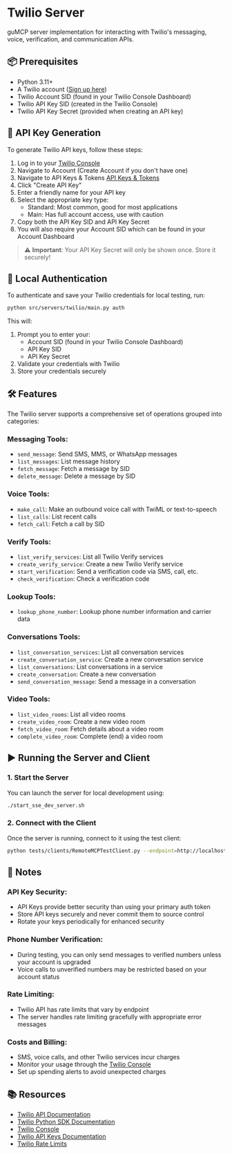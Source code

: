 # Twilio Server

guMCP server implementation for interacting with Twilio's messaging, voice, verification, and communication APIs.

## 📦 Prerequisites

- Python 3.11+
- A Twilio account ([Sign up here](https://www.twilio.com/try-twilio))
- Twilio Account SID (found in your Twilio Console Dashboard)
- Twilio API Key SID (created in the Twilio Console)
- Twilio API Key Secret (provided when creating an API key)

## 🔑 API Key Generation

To generate Twilio API keys, follow these steps:

1. Log in to your [Twilio Console](https://www.twilio.com/console)
2. Navigate to Account (Create Account if you don't have one)
3. Navigate to API Keys & Tokens [API Keys & Tokens](https://console.twilio.com/us1/account/keys-credentials/api-keys)
4. Click "Create API Key"
5. Enter a friendly name for your API key
6. Select the appropriate key type:
   - Standard: Most common, good for most applications
   - Main: Has full account access, use with caution
7. Copy both the API Key SID and API Key Secret
8. You will also require your Account SID which can be found in your Account Dashboard
   
> ⚠️ **Important**: Your API Key Secret will only be shown once. Store it securely!

## 🔐 Local Authentication

To authenticate and save your Twilio credentials for local testing, run:

```bash
python src/servers/twilio/main.py auth
```

This will:
1. Prompt you to enter your:
   - Account SID (found in your Twilio Console Dashboard)
   - API Key SID
   - API Key Secret
2. Validate your credentials with Twilio
3. Store your credentials securely

## 🛠️ Features

The Twilio server supports a comprehensive set of operations grouped into categories:

### Messaging Tools:

- `send_message`: Send SMS, MMS, or WhatsApp messages
- `list_messages`: List message history 
- `fetch_message`: Fetch a message by SID
- `delete_message`: Delete a message by SID

### Voice Tools:

- `make_call`: Make an outbound voice call with TwiML or text-to-speech
- `list_calls`: List recent calls
- `fetch_call`: Fetch a call by SID

### Verify Tools:

- `list_verify_services`: List all Twilio Verify services
- `create_verify_service`: Create a new Twilio Verify service
- `start_verification`: Send a verification code via SMS, call, etc.
- `check_verification`: Check a verification code

### Lookup Tools:

- `lookup_phone_number`: Lookup phone number information and carrier data

### Conversations Tools:

- `list_conversation_services`: List all conversation services
- `create_conversation_service`: Create a new conversation service
- `list_conversations`: List conversations in a service
- `create_conversation`: Create a new conversation
- `send_conversation_message`: Send a message in a conversation

### Video Tools:

- `list_video_rooms`: List all video rooms
- `create_video_room`: Create a new video room
- `fetch_video_room`: Fetch details about a video room
- `complete_video_room`: Complete (end) a video room

## ▶️ Running the Server and Client

### 1. Start the Server

You can launch the server for local development using:

```bash
./start_sse_dev_server.sh
```

### 2. Connect with the Client

Once the server is running, connect to it using the test client:

```bash
python tests/clients/RemoteMCPTestClient.py --endpoint=http://localhost:8000/twilio/local
```

## 📎 Notes

### API Key Security:
- API Keys provide better security than using your primary auth token
- Store API keys securely and never commit them to source control
- Rotate your keys periodically for enhanced security

### Phone Number Verification:
- During testing, you can only send messages to verified numbers unless your account is upgraded
- Voice calls to unverified numbers may be restricted based on your account status

### Rate Limiting:
- Twilio API has rate limits that vary by endpoint
- The server handles rate limiting gracefully with appropriate error messages

### Costs and Billing:
- SMS, voice calls, and other Twilio services incur charges
- Monitor your usage through the [Twilio Console](https://www.twilio.com/console)
- Set up spending alerts to avoid unexpected charges

## 📚 Resources

- [Twilio API Documentation](https://www.twilio.com/docs/api)
- [Twilio Python SDK Documentation](https://www.twilio.com/docs/libraries/python)
- [Twilio Console](https://www.twilio.com/console)
- [Twilio API Keys Documentation](https://www.twilio.com/docs/iam/keys/api-key)
- [Twilio Rate Limits](https://www.twilio.com/docs/usage/api/rate-limits) 